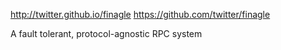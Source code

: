 http://twitter.github.io/finagle
https://github.com/twitter/finagle

A fault tolerant, protocol-agnostic RPC system 


